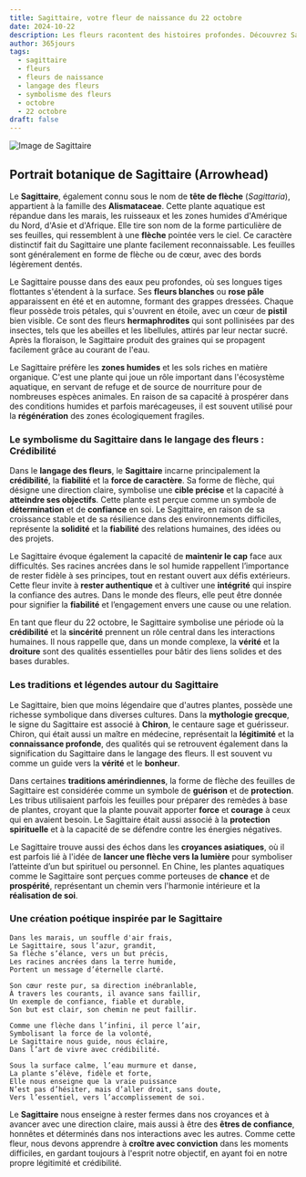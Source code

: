 ```yaml
---
title: Sagittaire, votre fleur de naissance du 22 octobre
date: 2024-10-22
description: Les fleurs racontent des histoires profondes. Découvrez Sagittaire, votre fleur de naissance du 22 octobre, ses symboles et récits fascinants. Plongez dans sa signification et son langage unique dans l'art floral.
author: 365jours
tags:
  - sagittaire
  - fleurs
  - fleurs de naissance
  - langage des fleurs
  - symbolisme des fleurs
  - octobre
  - 22 octobre
draft: false
---
```



![Image de Sagittaire](https://cdn.pixabay.com/photo/2018/06/11/19/14/arrowhead-3469144_640.jpg#center)


## Portrait botanique de Sagittaire (Arrowhead)

Le **Sagittaire**, également connu sous le nom de **tête de flèche** (_Sagittaria_), appartient à la famille des **Alismataceae**. Cette plante aquatique est répandue dans les marais, les ruisseaux et les zones humides d'Amérique du Nord, d'Asie et d'Afrique. Elle tire son nom de la forme particulière de ses feuilles, qui ressemblent à une **flèche** pointée vers le ciel. Ce caractère distinctif fait du Sagittaire une plante facilement reconnaissable. Les feuilles sont généralement en forme de flèche ou de cœur, avec des bords légèrement dentés.

Le Sagittaire pousse dans des eaux peu profondes, où ses longues tiges flottantes s'étendent à la surface. Ses **fleurs blanches** ou **rose pâle** apparaissent en été et en automne, formant des grappes dressées. Chaque fleur possède trois pétales, qui s'ouvrent en étoile, avec un cœur de **pistil** bien visible. Ce sont des fleurs **hermaphrodites** qui sont pollinisées par des insectes, tels que les abeilles et les libellules, attirés par leur nectar sucré. Après la floraison, le Sagittaire produit des graines qui se propagent facilement grâce au courant de l'eau.

Le Sagittaire préfère les **zones humides** et les sols riches en matière organique. C'est une plante qui joue un rôle important dans l'écosystème aquatique, en servant de refuge et de source de nourriture pour de nombreuses espèces animales. En raison de sa capacité à prospérer dans des conditions humides et parfois marécageuses, il est souvent utilisé pour la **régénération** des zones écologiquement fragiles.

### Le symbolisme du Sagittaire dans le langage des fleurs : Crédibilité

Dans le **langage des fleurs**, le **Sagittaire** incarne principalement la **crédibilité**, la **fiabilité** et la **force de caractère**. Sa forme de flèche, qui désigne une direction claire, symbolise une **cible précise** et la capacité à **atteindre ses objectifs**. Cette plante est perçue comme un symbole de **détermination** et de **confiance** en soi. Le Sagittaire, en raison de sa croissance stable et de sa résilience dans des environnements difficiles, représente la **solidité** et la **fiabilité** des relations humaines, des idées ou des projets.

Le Sagittaire évoque également la capacité de **maintenir le cap** face aux difficultés. Ses racines ancrées dans le sol humide rappellent l’importance de rester fidèle à ses principes, tout en restant ouvert aux défis extérieurs. Cette fleur invite à **rester authentique** et à cultiver une **intégrité** qui inspire la confiance des autres. Dans le monde des fleurs, elle peut être donnée pour signifier la **fiabilité** et l’engagement envers une cause ou une relation.

En tant que fleur du 22 octobre, le Sagittaire symbolise une période où la **crédibilité** et la **sincérité** prennent un rôle central dans les interactions humaines. Il nous rappelle que, dans un monde complexe, la **vérité** et la **droiture** sont des qualités essentielles pour bâtir des liens solides et des bases durables.

### Les traditions et légendes autour du Sagittaire

Le Sagittaire, bien que moins légendaire que d'autres plantes, possède une richesse symbolique dans diverses cultures. Dans la **mythologie grecque**, le signe du Sagittaire est associé à **Chiron**, le centaure sage et guérisseur. Chiron, qui était aussi un maître en médecine, représentait la **légitimité** et la **connaissance profonde**, des qualités qui se retrouvent également dans la signification du Sagittaire dans le langage des fleurs. Il est souvent vu comme un guide vers la **vérité** et le **bonheur**.

Dans certaines **traditions amérindiennes**, la forme de flèche des feuilles de Sagittaire est considérée comme un symbole de **guérison** et de **protection**. Les tribus utilisaient parfois les feuilles pour préparer des remèdes à base de plantes, croyant que la plante pouvait apporter **force** et **courage** à ceux qui en avaient besoin. Le Sagittaire était aussi associé à la **protection spirituelle** et à la capacité de se défendre contre les énergies négatives.

Le Sagittaire trouve aussi des échos dans les **croyances asiatiques**, où il est parfois lié à l'idée de **lancer une flèche vers la lumière** pour symboliser l’atteinte d’un but spirituel ou personnel. En Chine, les plantes aquatiques comme le Sagittaire sont perçues comme porteuses de **chance** et de **prospérité**, représentant un chemin vers l'harmonie intérieure et la **réalisation de soi**.

### Une création poétique inspirée par le Sagittaire

```
Dans les marais, un souffle d'air frais,  
Le Sagittaire, sous l’azur, grandit,  
Sa flèche s’élance, vers un but précis,  
Les racines ancrées dans la terre humide,  
Portent un message d’éternelle clarté.

Son cœur reste pur, sa direction inébranlable,  
À travers les courants, il avance sans faillir,  
Un exemple de confiance, fiable et durable,  
Son but est clair, son chemin ne peut faillir.

Comme une flèche dans l’infini, il perce l’air,  
Symbolisant la force de la volonté,  
Le Sagittaire nous guide, nous éclaire,  
Dans l’art de vivre avec crédibilité.

Sous la surface calme, l’eau murmure et danse,  
La plante s’élève, fidèle et forte,  
Elle nous enseigne que la vraie puissance  
N’est pas d’hésiter, mais d’aller droit, sans doute,  
Vers l’essentiel, vers l’accomplissement de soi.
```

Le **Sagittaire** nous enseigne à rester fermes dans nos croyances et à avancer avec une direction claire, mais aussi à être des **êtres de confiance**, honnêtes et déterminés dans nos interactions avec les autres. Comme cette fleur, nous devons apprendre à **croître avec conviction** dans les moments difficiles, en gardant toujours à l'esprit notre objectif, en ayant foi en notre propre légitimité et crédibilité.

